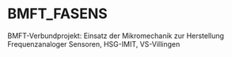 # BMFT_FASENS
BMFT-Verbundprojekt: Einsatz der Mikromechanik zur Herstellung Frequenzanaloger Sensoren, HSG-IMIT,  VS-Villingen
